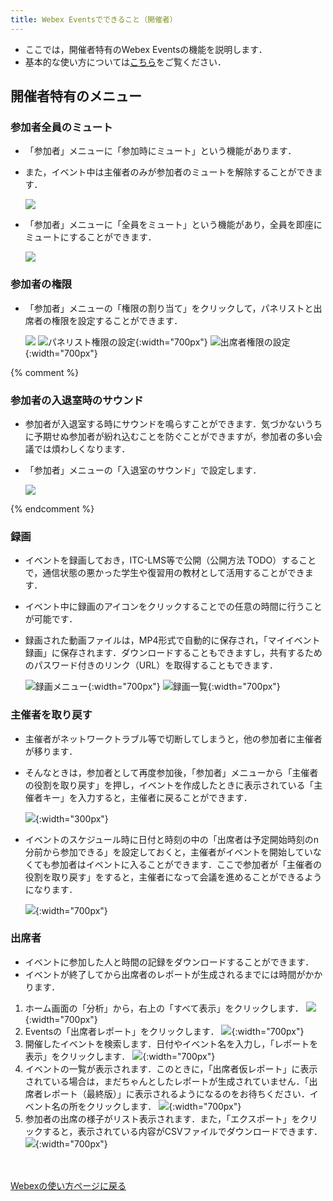 ```yaml
---
title: Webex Eventsでできること（開催者）
---
```


* ここでは，開催者特有のWebex Eventsの機能を説明します．	
* 基本的な使い方については<a href="do_events" target="_blank">こちら</a>をご覧ください．

## 開催者特有のメニュー

### 参加者全員のミュート

* 「参加者」メニューに「参加時にミュート」という機能があります．
* また，イベント中は主催者のみが参加者のミュートを解除することができます．

	![](img/webex_events_mute_on_join.png)	

* 「参加者」メニューに「全員をミュート」という機能があり，全員を即座にミュートにすることができます．

	![](img/webex_events_all_mute.png)

### 参加者の権限

* 「参加者」メニューの「権限の割り当て」をクリックして，パネリストと出席者の権限を設定することができます．

	![](img/webex_events_privilege_menu.png)
	![パネリスト権限の設定](img/webex_events_privilege_panelist.png){:width="700px"}
	![出席者権限の設定](img/webex_events_privilege_participant.png){:width="700px"}

{% comment %}
### 参加者の入退室時のサウンド

* 参加者が入退室する時にサウンドを鳴らすことができます．気づかないうちに予期せぬ参加者が紛れ込むことを防ぐことができますが，参加者の多い会議では煩わしくなります．
* 「参加者」メニューの「入退室のサウンド」で設定します．

	![](img/webex_sound_on_join.png)

{% endcomment %}
### 録画

* イベントを録画しておき，ITC-LMS等で公開（公開方法 TODO）することで，通信状態の悪かった学生や復習用の教材として活用することができます．
* イベント中に録画のアイコンをクリックすることでの任意の時間に行うことが可能です．
* 録画された動画ファイルは，MP4形式で自動的に保存され，「マイイベント録画」に保存されます．ダウンロードすることもできますし，共有するためのパスワード付きのリンク（URL）を取得することもできます．

	![録画メニュー](img/webex_events_record_1.png){:width="700px"}
	![録画一覧](img/webex_events_record_2.png){:width="700px"}

### 主催者を取り戻す

* 主催者がネットワークトラブル等で切断してしまうと，他の参加者に主催者が移ります．
* そんなときは，参加者として再度参加後，「参加者」メニューから「主催者の役割を取り戻す」を押し，イベントを作成したときに表示されている「主催者キー」を入力すると，主催者に戻ることができます．

	![](img/webex_events_regain_host.png){:width="300px"}

* イベントのスケジュール時に日付と時刻の中の「出席者は予定開始時刻のn分前から参加できる」を設定しておくと，主催者がイベントを開始していなくても参加者はイベントに入ることができます．ここで参加者が「主催者の役割を取り戻す」をすると，主催者になって会議を進めることができるようになります．

	![](img/webex_events_join_before_host.png){:width="700px"}

### 出席者

* イベントに参加した人と時間の記録をダウンロードすることができます．
* イベントが終了してから出席者のレポートが生成されるまでには時間がかかります．

1. ホーム画面の「分析」から，右上の「すべて表示」をクリックします．
![](img/webex_participants_list_1.png){:width="700px"}
1. Eventsの「出席者レポート」をクリックします．
![](img/webex_events_participants_list_1.png){:width="700px"}
1. 開催したイベントを検索します．日付やイベント名を入力し，「レポートを表示」をクリックします．
![](img/webex_events_participants_list_2.png){:width="700px"}
1. イベントの一覧が表示されます．このときに，「出席者仮レポート」に表示されている場合は，まだちゃんとしたレポートが生成されていません．「出席者レポート（最終版）」に表示されるようになるのをお待ちください．イベント名の所をクリックします．
![](img/webex_events_participants_list_3.png){:width="700px"}
1. 参加者の出席の様子がリスト表示されます．また，「エクスポート」をクリックすると，表示されている内容がCSVファイルでダウンロードできます．
![](img/webex_events_participants_list_4.png){:width="700px"}


<br>
<br>
<a href="index" target="_blank">Webexの使い方ページに戻る</a>



